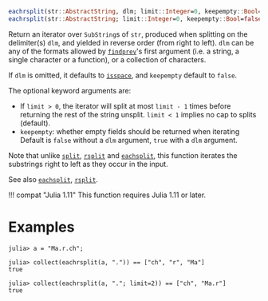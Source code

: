```julia
eachrsplit(str::AbstractString, dlm; limit::Integer=0, keepempty::Bool=true)
eachrsplit(str::AbstractString; limit::Integer=0, keepempty::Bool=false)
```

Return an iterator over `SubString`s of `str`, produced when splitting on the delimiter(s) `dlm`, and yielded in reverse order (from right to left). `dlm` can be any of the formats allowed by [`findprev`](@ref)'s first argument (i.e. a string, a single character or a function), or a collection of characters.

If `dlm` is omitted, it defaults to [`isspace`](@ref), and `keepempty` default to `false`.

The optional keyword arguments are:

  * If `limit > 0`, the iterator will split at most `limit - 1` times before returning the rest of the string unsplit. `limit < 1` implies no cap to splits (default).
  * `keepempty`: whether empty fields should be returned when iterating Default is `false` without a `dlm` argument, `true` with a `dlm` argument.

Note that unlike [`split`](@ref), [`rsplit`](@ref) and [`eachsplit`](@ref), this function iterates the substrings right to left as they occur in the input.

See also [`eachsplit`](@ref), [`rsplit`](@ref).

!!! compat "Julia 1.11"
    This function requires Julia 1.11 or later.


# Examples

```jldoctest
julia> a = "Ma.r.ch";

julia> collect(eachrsplit(a, ".")) == ["ch", "r", "Ma"]
true

julia> collect(eachrsplit(a, "."; limit=2)) == ["ch", "Ma.r"]
true
```
